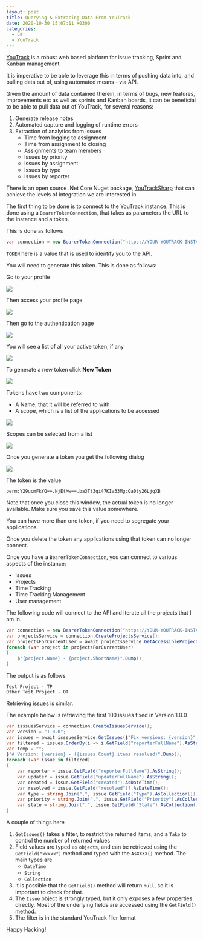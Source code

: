```yaml
---
layout: post
title: Querying & Extracing Data From YouTrack
date: 2020-10-30 15:07:11 +0300
categories:
  - C#
  - YouTrack
---
```

[YouTrack](https://www.jetbrains.com/youtrack/) is a robust web based platform for issue tracking, Sprint and Kanban management.

It is imperative to be able to leverage this in terms of pushing data into, and pulling data out of, using automated means - via API.

Given the amount of data contained therein, in terms of bugs, new features, improvements etc as well as sprints and Kanban boards, it can be beneficial to be able to pull data out of YouTrack, for several reasons:

1. Generate release notes
2. Automated capture and logging of runtime errors
3. Extraction of analytics from issues
    - Time from logging to assignment
    - Time from assignment to closing
    - Assignments to team members
    - Issues by priority
    - Issues by assignment
    - Issues by type
    - Issues by reporter

There is an open source .Net Core Nuget package, [YouTrackSharp](https://github.com/JetBrains/YouTrackSharp) that can achieve the levels of integration we are interested in.

The first thing to be done is to connect to the YouTrack instance. This is done using a `BearerTokenConnection`, that takes as parameters the URL to the instance and a token.

This is done as follows

```csharp
var connection = new BearerTokenConnection("https://YOUR-YOUTRACK-INSTANCE", "{TOKEN}");
```

`TOKEN` here is a value that is used to identify you to the API.

You will need to generate this token. This is done as follows:

Go to your profile

![](../images/2020/10/Profile.png)

Then access your profile page

![](../images/2020/10/Profile%20Page.png)

Then go to the authentication page

![](../images/2020/10/Authentication.png)

You will see a list of all your active token, if any

![](../images/2020/10/Token%20Listing.png)

To generate a new token click **New Token**

![](../images/2020/10/New%20Token.png)

Tokens have two components:
- A Name, that it will be referred to with
- A scope, which is a list of the applications to be accessed

![](../images/2020/10/Token%20Name.png)

Scopes can be selected from a list

![](../images/2020/10/Scope%20Listing.png)

Once you generate a token you get the following dialog

![](../images/2020/10/Bearer%20Token.png)

The token is the value

`perm:Y29ucmFkYQ==.NjEtMw==.ba3Tt3qi47KIa33MgcQa0ty26LjqXB`

Note that once you close this window, the actual token is no longer available. Make sure you save this value somewhere.

You can have more than one token, if you need to segregate your applications.

Once you delete the token any applications using that token can no longer connect.

Once you have a `BearerTokenConnection`, you can connect to various aspects of the instance:

- Issues
- Projects
- Time Tracking
- Time Tracking Management
- User management

The following code will connect to the API and iterate all the projects that I am in.

```csharp
var connection = new BearerTokenConnection("https://YOUR-YOUTRACK-INSTANCE", "perm:Y29ucmFkYQ==.NjEtMw==.ba3Tt3qi47KIa33MgcQa0ty26LjqXB");
var projectsService = connection.CreateProjectsService();
var projectsForCurrentUser = await projectsService.GetAccessibleProjects();
foreach (var project in projectsForCurrentUser)
{
	$"{project.Name} - {project.ShortName}".Dump();
}
```
	
The output is as follows

```plaintext
Test Project - TP
Other Test Project - OT
```

Retrieving issues is similar.

The example below is retrieving the first 100 issues fixed in Version 1.0.0

```csharp
var isssuesService = connection.CreateIssuesService();
var version = "1.0.0";
var issues = await isssuesService.GetIssues($"Fix versions: {version}", take: 100);
var filtered = issues.OrderBy(i => i.GetField("reporterFullName").AsString());
var temp = "";
$"# Version: {version} - ({issues.Count} items resolved)".Dump();
foreach (var issue in filtered)
{
	var reporter = issue.GetField("reporterFullName").AsString();
	var updater = issue.GetField("updaterFullName").AsString();
	var created = issue.GetField("created").AsDateTime();
	var resolved = issue.GetField("resolved")?.AsDateTime();
	var type = string.Join(",", issue.GetField("Type").AsCollection());
	var priority = string.Join(",", issue.GetField("Priority").AsCollection());
	var state = string.Join(",", issue.GetField("State").AsCollection());
}
```

A couple of things here

1. `GetIssues()` takes a filter, to restrict the returned items, and a `Take` to control the number of returned values
2. Field values are typed as `objects`, and can be retrieved using the `GetField("xxxxx")` method and typed with the `AsXXXX()` method. The main types are
    - `DateTime`
    - `String`
    - `Collection`
3. It is possible that the `GetField()` method will return `null`, so it is important to check for that.
4. The `Issue` object is strongly typed, but it only exposes a few properties directly. Most of the underlying fields are accessed using the `GetField()` method.
5. The filter is in the standard YouTrack filer format

Happy Hacking!

